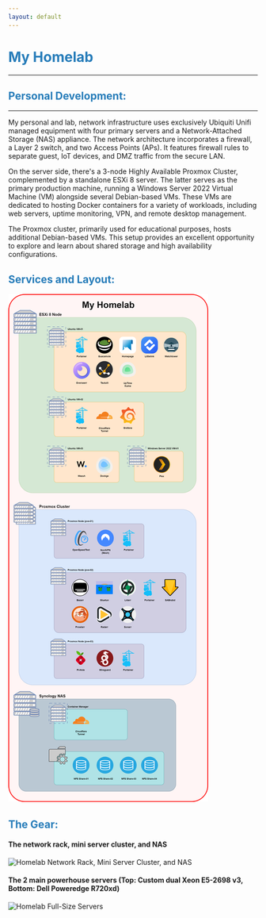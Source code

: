 ```yaml
---
layout: default
---
```


# <span style="color:#267CB9"> My Homelab </span>
------

## <span style="color:#267CB9"> Personal Development: </span>
-----

My personal and lab, network infrastructure uses exclusively Ubiquiti Unifi managed equipment with four primary servers and a Network-Attached Storage (NAS) appliance. The network architecture incorporates a firewall, a Layer 2 switch, and two Access Points (APs). It features firewall rules to separate guest, IoT devices, and DMZ traffic from the secure LAN. 

On the server side, there's a 3-node Highly Available Proxmox Cluster, complemented by a standalone ESXi 8 server. The latter serves as the primary production machine, running a Windows Server 2022 Virtual Machine (VM) alongside several Debian-based VMs. These VMs are dedicated to hosting Docker containers for a variety of workloads, including web servers, uptime monitoring, VPN, and remote desktop management. 

The Proxmox cluster, primarily used for educational purposes, hosts additional Debian-based VMs. This setup provides an excellent opportunity to explore and learn about shared storage and high availability configurations.

## <span style="color:#267CB9"> Services and Layout: </span>
![Homelab Diagram](./assets/img/Homelab-Diagram.png)

## <span style="color:#267CB9"> The Gear: </span>
#### The network rack, mini server cluster, and NAS
![Homelab Network Rack, Mini Server Cluster, and NAS](./assets/img/lab1.jpg)

#### The 2 main powerhouse servers (Top: Custom dual Xeon E5-2698 v3, Bottom: Dell Poweredge R720xd)
![Homelab Full-Size Servers](./assets/img/lab2.jpg)
